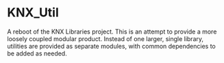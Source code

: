# KNX_Util
A reboot of the KNX Libraries project. This is an attempt to provide a more loosely coupled modular product. Instead of one larger, single library, utilities are provided as separate modules, with common dependencies to be added as needed.
